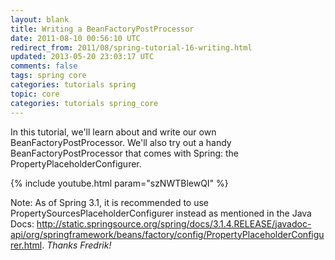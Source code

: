 ```yaml
---           
layout: blank
title: Writing a BeanFactoryPostProcessor
date: 2011-08-10 00:56:10 UTC
redirect_from: 2011/08/spring-tutorial-16-writing.html
updated: 2013-05-20 23:03:17 UTC
comments: false
tags: spring core
categories: tutorials spring
topic: core
categories: tutorials spring_core
---
```


In this tutorial, we'll learn about and write our own BeanFactoryPostProcessor. We'll also try out a handy BeanFactoryPostProcessor that comes with Spring: the PropertyPlaceholderConfigurer. 

{% include youtube.html param="szNWTBlewQI" %}

Note: As of Spring 3.1, it is recommended to use PropertySourcesPlaceholderConfigurer instead as mentioned in the Java Docs: http://static.springsource.org/spring/docs/3.1.4.RELEASE/javadoc-api/org/springframework/beans/factory/config/PropertyPlaceholderConfigurer.html.  *Thanks Fredrik!*